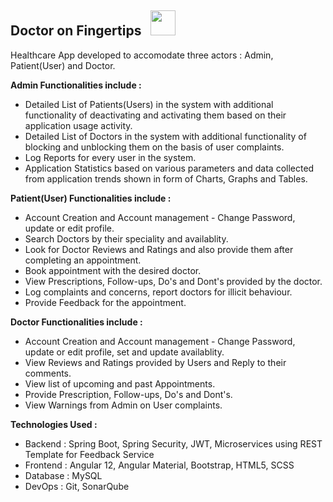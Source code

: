 ## Doctor on Fingertips &nbsp; <img src="https://user-images.githubusercontent.com/53929078/142008609-58f3ba80-32ff-4ebd-9478-b695cadd42c3.png" width="40" height="40"/>

Healthcare App developed to accomodate three actors : Admin, Patient(User) and Doctor.

**Admin Functionalities include :** 
- Detailed List of Patients(Users) in the system with additional functionality of deactivating and activating them based on their application usage activity.
- Detailed List of Doctors in the system with additional functionality of blocking and unblocking them on the basis of user complaints.
- Log Reports for every user in the system.
- Application Statistics based on various parameters and data collected from application trends shown in form of Charts, Graphs and Tables.

**Patient(User) Functionalities include :**
- Account Creation and Account management - Change Password, update or edit profile.
- Search Doctors by their speciality and availablity.
- Look for Doctor Reviews and Ratings and also provide them after completing an appointment.
- Book appointment with the desired doctor.
- View Prescriptions, Follow-ups, Do's and Dont's provided by the doctor.
- Log complaints and concerns, report doctors for illicit behaviour.
- Provide Feedback for the appointment.

**Doctor Functionalities include :**
- Account Creation and Account management - Change Password, update or edit profile, set and update availablity.
- View Reviews and Ratings provided by Users and Reply to their comments.
- View list of upcoming and past Appointments.
- Provide Prescription, Follow-ups, Do's and Dont's.
- View Warnings from Admin on User complaints.

**Technologies Used :**
- Backend : Spring Boot, Spring Security, JWT, Microservices using REST Template for Feedback Service
- Frontend : Angular 12, Angular Material, Bootstrap, HTML5, SCSS
- Database : MySQL
- DevOps : Git, SonarQube
